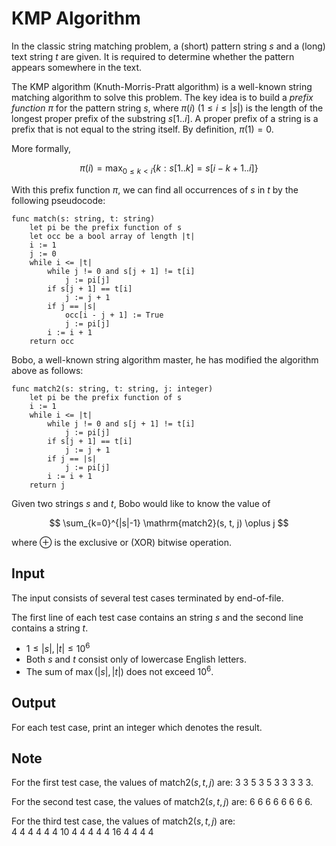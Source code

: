 # KMP Algorithm

In the classic string matching problem, a (short) pattern string $s$ and a (long) text string $t$ are given. It is required to determine whether the pattern appears somewhere in the text.

The KMP algorithm (Knuth-Morris-Pratt algorithm) is a well-known string matching algorithm to solve this problem. The key idea is to build a *prefix function* $\pi$ for the pattern string $s$, where $\pi(i)$ $(1 \le i \le |s|)$ is the length of the longest proper prefix of the substring $s[1..i]$. A proper prefix of a string is a prefix that is not equal to the string itself. By definition, $\pi(1) = 0$.

More formally,

$$
\pi(i)=\max_{0 \le k < i} \{k: s[1..k] = s[i-k+1..i]\}
$$

With this prefix function $\pi$, we can find all occurrences of $s$ in $t$ by the following pseudocode:

```
func match(s: string, t: string)
    let pi be the prefix function of s
    let occ be a bool array of length |t|
    i := 1
    j := 0
    while i <= |t|
        while j != 0 and s[j + 1] != t[i]
            j := pi[j]
        if s[j + 1] == t[i]
            j := j + 1
        if j == |s|
            occ[i - j + 1] := True
            j := pi[j]
        i := i + 1
    return occ
```

Bobo, a well-known string algorithm master, he has modified the algorithm above as follows:

```
func match2(s: string, t: string, j: integer)
    let pi be the prefix function of s
    i := 1
    while i <= |t|
        while j != 0 and s[j + 1] != t[i]
            j := pi[j]
        if s[j + 1] == t[i]
            j := j + 1
        if j == |s|
            j := pi[j]
        i := i + 1
    return j
```

Given two strings $s$ and $t$, Bobo would like to know the value of 

$$
\sum_{k=0}^{|s|-1} \mathrm{match2}(s, t, j) \oplus j
$$

where $\oplus$ is the exclusive or (XOR) bitwise operation.

## Input

The input consists of several test cases terminated by end-of-file.

The first line of each test case contains an string $s$ and the second line contains a string $t$.

* $1 \leq |s|, |t| \leq 10^6$
* Both $s$ and $t$ consist only of lowercase English letters.
* The sum of $\max(|s|, |t|)$ does not exceed $10^6$.

## Output

For each test case, print an integer which denotes the result.

<!--SAMPLES-->

## Note

For the first test case, the values of $\mathrm{match2}(s, t, j)$ are: $3\ 3\ 5\ 3\ 5\ 3\ 3\ 3\ 3\ 3$.

For the second test case, the values of $\mathrm{match2}(s, t, j)$ are: $6\ 6\ 6\ 6\ 6\ 6\ 6\ 6$.

For the third test case, the values of $\mathrm{match2}(s, t, j)$ are: $4\ 4\ 4\ 4\ 4\ 4\ 10\ 4\ 4\ 4\ 4\ 4\ 16\ 4\ 4\ 4\ 4$